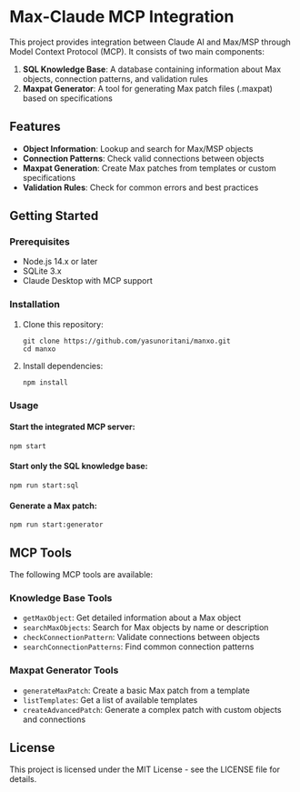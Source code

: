 # Max-Claude MCP Integration

This project provides integration between Claude AI and Max/MSP through Model Context Protocol (MCP). It consists of two main components:

1. **SQL Knowledge Base**: A database containing information about Max objects, connection patterns, and validation rules
2. **Maxpat Generator**: A tool for generating Max patch files (.maxpat) based on specifications

## Features

- **Object Information**: Lookup and search for Max/MSP objects
- **Connection Patterns**: Check valid connections between objects
- **Maxpat Generation**: Create Max patches from templates or custom specifications
- **Validation Rules**: Check for common errors and best practices

## Getting Started

### Prerequisites

- Node.js 14.x or later
- SQLite 3.x
- Claude Desktop with MCP support

### Installation

1. Clone this repository:
   ```
   git clone https://github.com/yasunoritani/manxo.git
   cd manxo
   ```

2. Install dependencies:
   ```
   npm install
   ```

### Usage

#### Start the integrated MCP server:

```
npm start
```

#### Start only the SQL knowledge base:

```
npm run start:sql
```

#### Generate a Max patch:

```
npm run start:generator
```

## MCP Tools

The following MCP tools are available:

### Knowledge Base Tools

- `getMaxObject`: Get detailed information about a Max object
- `searchMaxObjects`: Search for Max objects by name or description
- `checkConnectionPattern`: Validate connections between objects
- `searchConnectionPatterns`: Find common connection patterns

### Maxpat Generator Tools

- `generateMaxPatch`: Create a basic Max patch from a template
- `listTemplates`: Get a list of available templates
- `createAdvancedPatch`: Generate a complex patch with custom objects and connections

## License

This project is licensed under the MIT License - see the LICENSE file for details.
